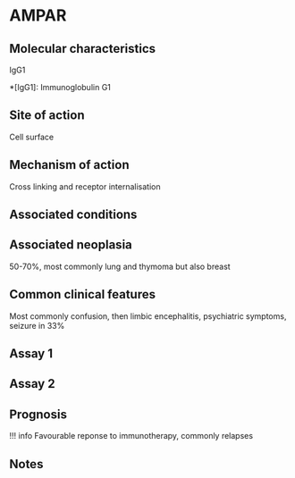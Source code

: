 # AMPAR

## Molecular characteristics
IgG1

*[IgG1]: Immunoglobulin G1

## Site of action
Cell surface

## Mechanism of action
Cross linking and receptor internalisation

## Associated conditions


## Associated neoplasia
50-70%, most commonly lung and thymoma but also breast

## Common clinical features
Most commonly confusion, then limbic encephalitis, psychiatric symptoms, seizure in 33%

## Assay 1

## Assay 2

## Prognosis
!!! info
    Favourable reponse to immunotherapy, commonly relapses

## Notes
